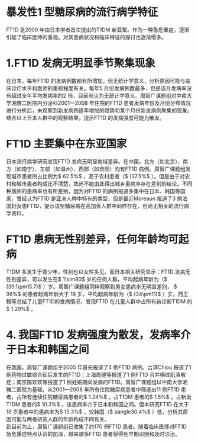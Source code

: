 # 暴发性1 型糖尿病的流行病学特征  
FT1D 是2000 年由日本学者首次提出的T1DM 新亚型。作为一种急危重症，逐渐引起了临床医师的重视。对其患病状况和临床特征的探讨也逐渐增多。  
# 1.FT1D 发病无明显季节聚集现象  
在日本，每年FT1D 的发病例数都有所增加，但无统计学意义，分析原因可能与临床诊疗水平和医师的重视程度有关。每年5 月份发病例数最多，但是该月发病率没有超过全年平均发病率的2 倍，目前尚认为无统计学意义。周智广课题组对中南大学湘雅二医院内分泌科2001—2008 年住院的FT1D 患者发病年份及月份分布情况进行分析后，未观察到新发病例逐年增加的趋势和某个月份新发病例聚集的现象。结合以上日本人群中的观察结果，提示FT1D 的发病强度可能为散发。  
# FT1D 主要集中在东亚国家  
日本流行病学研究发现FT1D 发病无明显地域差异。在中国，北方（如北京）、南方（如南宁）、东部（如温州）、西部（如贵阳）均有FT1D 病例。周智广课题组发现城市患者所占比例为$ 62.5\%$ ，高于农村患者（$ (37.5\%$ ）。但是由于对农村和城市患者构成比不清楚，故尚不能由此得出城乡患病率存在差别的结论。不同种族间的患病率也有所差别，因为对FT1D 的病例报道多集中在日本、韩国等国家，曾经认为FT1D 是亚洲人种中特有的类型，但是最近Moreaun 报道了3 例法国妇女患FT1D，提示该型糖尿病在高加索人群中同样存在，但尚无相关的流行病学资料。  
# FT1D 患病无性别差异，任何年龄均可起病  
T1DM 多发生于青少年，性别也以女性多见。而日本相关研究显示：FT1D 发病无性别差异，可以发生在$ 1\sim80$  岁的任何人群，平均起病年龄为（$ (39.1\pm15.7)$ ）岁。周智广课题组同样观察到男女患病率无明显差别， $ 96\%$   的患者起病年龄大于 18 岁，平均起病年龄为（$ (34\pm11)$ ）岁。而王毅等总结了儿童FT1D的发病情况，发现FT1D 在儿童人群中占所有新诊断T1DM 的$ 1.29\%$ 。  
# 4. 我国FT1D 发病强度为散发，发病率介于日本和韩国之间  
在我国，周智广课题组于2005 年首先报道了4 例FT1D 病例。台湾Chiou 报道了1 例药物过敏综合征后发生的FT1D；上海周健等报道了1 例FT1D 合并横纹肌溶解症；南京陈欢欢等报道了1 例妊娠期间发病的FT1D。周智广课题组以中南大学湘雅二医院为基础，从2001—2008 年所有住院糖尿病患者中筛选出11 例FT1D 患者，占所有连续住院糖尿病患者的$ 1.24\%$ ，占T1DM 患者的$ 1.5\%$ ，占新发T1DM 患者的$ 10.3\%$ ，该患病率介于日本和韩国之间。但本研究FT1D 在大于18 岁患者中的患病率为$ 15.3\%$ ，较韩国（$ \langle30.4\%$ ）低，分析其原因可能与两者研究人群的年龄构成不同有关。  
到目前为止，周智广课题组已收集了约170 例FT1D 患者。随着临床医师对FT1D 急危重症特点认识的加深，越来越多FT1D 患者将得到早期识别和及时诊治。  

